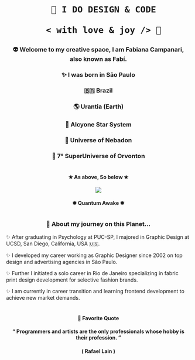 <h1 align="center">  
    
       🎨 I DO DESIGN & CODE 
    
       < with love & joy /> 🤎 
    
</h1>


### <p align="center"> 👽 Welcome to my creative space, I am Fabiana Campanari, also known as Fabí. </p>

###  <p align="center"> ✨  I was born in São Paulo </p> 

###  <p align="center"> 🇧🇷  Brazil </P>

###  <p align="center"> 🌎  Urantia (Earth) </p>

###  <p align="center"> 💫  Alcyone Star System </p>

###  <p align="center"> 🔅  Universe of Nebadon </p>

###  <p align="center"> 🔆  7° SuperUniverse of Orvonton </p>
 
#

#### <p align="center"> ✭ As above, So below ✭ </p>
   
<p align="center">
  <img src="https://user-images.githubusercontent.com/113218619/207962226-673d57ec-c076-47c4-8f8a-c1e57e834f6f.gif" />

#### <p align="center"> ✹ Quantum Awake ✹ </p>

#
                
### <p align="center"> 🚀 About my journey on this Planet...  </p>

✨ After graduating in Psychology at PUC-SP, I majored in Graphic Design at UCSD, San Diego, California, USA 🇺🇸.

✨ I developed my career working as Graphic Designer since 2002 on top design and advertising agencies in São Paulo.

✨ Further I initiated a solo career in Rio de Janeiro specializing in fabric print design development for selective fashion brands.

✨ I am currently in career transition and learning frontend development to achieve new market demands.

#

#### <p align="center">  🌟 Favorite Quote   
 
#### <p align="center"> “ Programmers and artists are the only professionals whose hobby is their profession. ”

#### <p align="center"> ( Rafael Lain ) 




 
 

